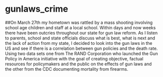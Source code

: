 # gunlaws_crime
##On March 27th my hometown was rattled by  a mass shooting involving school age children and staff at a local school.  Within days and now weeks there have been outcries throughout our state for gun law reform.  As I listen to parents, school and state officials discuss what is best, what is next and the lack of action from my state, I decided to look into the gun laws in the US and see if there is a correlation between gun policies and the death rate.  Using two data sets one from The RAND Corporation who launched the Gun Policy in America initiative with the goal of creating objective, factual resources for policymakers and the public on the effects of gun laws and the other from the CDC documenting mortality from firearms. 
